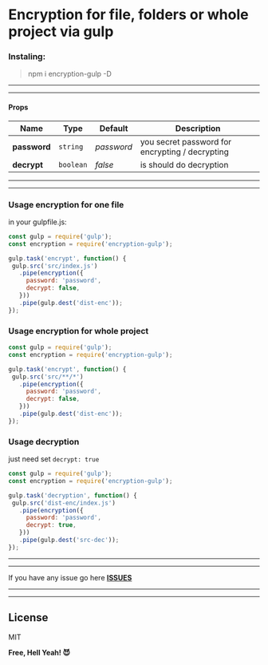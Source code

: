# Encryption for file, folders or whole project via gulp

### Instaling:
> npm i encryption-gulp -D
 ________________________________________________________
 ________________________________________________________
 #### Props
| Name | Type | Default | Description |
| --- | --- | --- | --- |
| **password** | `string` | *password* | you secret password for encrypting / decrypting  |
| **decrypt** | `boolean` | *false* | is should do decryption |

 ________________________________________________________
 ________________________________________________________
 ### Usage encryption for one file
 in your gulpfile.js:
 ```javascript
const gulp = require('gulp');
const encryption = require('encryption-gulp');

gulp.task('encrypt', function() {
  gulp.src('src/index.js')
    .pipe(encryption({
      password: 'password',
      decrypt: false,
    }))
    .pipe(gulp.dest('dist-enc'));
});

 ```
  ### Usage encryption for whole project

 ```javascript
const gulp = require('gulp');
const encryption = require('encryption-gulp');

gulp.task('encrypt', function() {
  gulp.src('src/**/*')
    .pipe(encryption({
      password: 'password',
      decrypt: false,
    }))
    .pipe(gulp.dest('dist-enc'));
});
 ```

 ### Usage decryption
 just need set `decrypt: true`
 ```javascript
const gulp = require('gulp');
const encryption = require('encryption-gulp');

gulp.task('decryption', function() {
  gulp.src('dist-enc/index.js')
    .pipe(encryption({
      password: 'password',
      decrypt: true,
    }))
    .pipe(gulp.dest('src-dec'));
});
 ```
________________________________________________________
________________________________________________________
If you have any issue go here
**[ISSUES](https://github.com/sakalx/encrypt/issues)**
 ________________________________________________________
 ________________________________________________________
License
----

MIT

**Free, Hell Yeah! 😈**